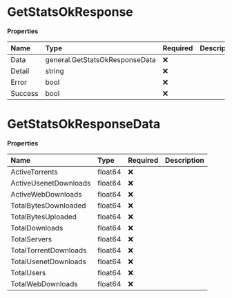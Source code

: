 # GetStatsOkResponse

**Properties**

| Name    | Type                           | Required | Description |
| :------ | :----------------------------- | :------- | :---------- |
| Data    | general.GetStatsOkResponseData | ❌       |             |
| Detail  | string                         | ❌       |             |
| Error   | bool                           | ❌       |             |
| Success | bool                           | ❌       |             |

# GetStatsOkResponseData

**Properties**

| Name                  | Type    | Required | Description |
| :-------------------- | :------ | :------- | :---------- |
| ActiveTorrents        | float64 | ❌       |             |
| ActiveUsenetDownloads | float64 | ❌       |             |
| ActiveWebDownloads    | float64 | ❌       |             |
| TotalBytesDownloaded  | float64 | ❌       |             |
| TotalBytesUploaded    | float64 | ❌       |             |
| TotalDownloads        | float64 | ❌       |             |
| TotalServers          | float64 | ❌       |             |
| TotalTorrentDownloads | float64 | ❌       |             |
| TotalUsenetDownloads  | float64 | ❌       |             |
| TotalUsers            | float64 | ❌       |             |
| TotalWebDownloads     | float64 | ❌       |             |
